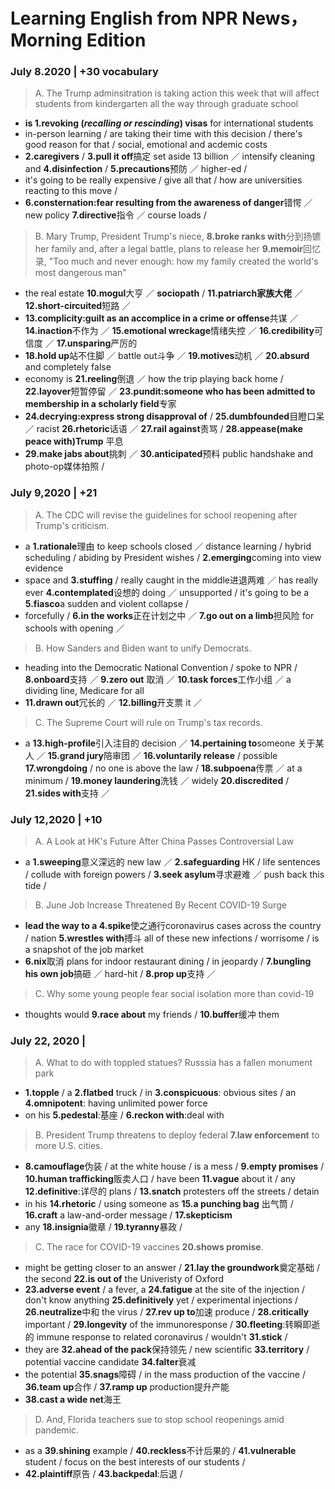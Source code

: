 # Learning English from NPR News，Morning Edition
### July 8.2020 | +30 vocabulary
> A. The Trump adminsitration is taking action this week that will affect students from kindergarten all the way through graduate school
* **is 1.revoking (*recalling or rescinding*) visas** for international students
* in-person learning / are taking their time with this decision / there's good reason for that / social, emotional and acdemic costs
* **2.caregivers** / **3.pull it off**搞定 set aside 13 billion ／ intensify cleaning and **4.disinfection** / **5.precautions**预防 ／ higher-ed / 
* it's going to be really expensive / give all that / how are universities reacting to this move / 
* **6.consternation:fear resulting from the awareness of danger**错愕 ／ new policy **7.directive**指令 ／ course loads / 
> B. Mary Trump, President Trump's niece, **8.broke ranks with**分到扬镳 her family and, after a legal battle, plans to release her **9.memoir**回忆录, "Too much and never enough: how my family created the world's most dangerous man"
* the real estate **10.mogul**大亨 ／ **sociopath** / **11.patriarch家族大佬** ／ **12.short-circuited**短路 ／ 
* **13.complicity:guilt as an accomplice in a crime or offense**共谋 ／ **14.inaction**不作为 ／ **15.emotional wreckage**情绪失控 ／ **16.credibility**可信度 ／ **17.unsparing**严厉的
* **18.hold up**站不住脚 ／ battle out斗争 ／ **19.motives**动机 ／ **20.absurd** and completely false 
* economy is **21.reeling**倒退 ／ how the trip playing back home / **22.layover**短暂停留 ／ **23.pundit:someone who has been admitted to membership in a scholarly field**专家
* **24.decrying:express strong disapproval of** / **25.dumbfounded**目瞪口呆 ／ racist **26.rhetoric**话语 ／ **27.rail against**责骂 / **28.appease(make peace with)Trump** 平息 
* **29.make jabs about**挑刺 ／ **30.anticipated**预料 public handshake and photo-op媒体拍照 / 

### July 9,2020 | +21
>A. The CDC will revise the guidelines for school reopening after Trump's criticism.
* a **1.rationale**理由 to keep schools closed ／ distance learning / hybrid scheduling / abiding by President wishes / **2.emerging**coming into view evidence 
* space and **3.stuffing** / really caught in the middle进退两难 ／ has really ever **4.contemplated**设想的 doing ／ unsupported / it's going to be a **5.fiasco**a sudden and violent collapse /
* forcefully / **6.in the works**正在计划之中 ／ **7.go out on a limb**担风险 for schools with opening ／ 
>B. How Sanders and Biden want to unify Democrats.
* heading into the Democratic National Convention / spoke to NPR / **8.onboard**支持 ／ **9.zero out** 取消 ／ **10.task forces**工作小组 ／ a dividing line, Medicare for all 
* **11.drawn out**冗长的 ／ **12.billing**开支票 it ／ 
>C. The Supreme Court will rule on Trump's tax records.
* a **13.high-profile**引入注目的 decision ／ **14.pertaining to**someone 关于某人 ／ **15.grand jury**陪审团 ／ **16.voluntarily release** / possible **17.wrongdoing** /  no one is above the law / **18.subpoena**传票 ／ at a minimum / **19.money laundering**洗钱 ／ widely **20.discredited** / **21.sides with**支持 ／ 

### July 12,2020 | +10
>A. A Look at HK's Future After China Passes Controversial Law
* a **1.sweeping**意义深远的 new law ／ **2.safeguarding** HK / life sentences / collude with foreign powers / **3.seek asylum**寻求避难 ／ push back this tide / 
>B. June Job Increase Threatened By Recent COVID-19 Surge
* **lead the way to a 4.spike**使之通行coronavirus cases across the country /  nation **5.wrestles with**搏斗 all of these new infections / worrisome / is a snapshot of the job market 
* **6.nix**取消 plans for indoor restaurant dining / in jeopardy / **7.bungling his own job**搞砸 ／ hard-hit / **8.prop up**支持 ／ 
>C. Why some young people fear social isolation more than covid-19
* thoughts would **9.race about** my friends / **10.buffer**缓冲 them 

### July 22, 2020 | 
>A. What to do with toppled statues? Russsia has a fallen monument park
* **1.topple** / a **2.flatbed** truck / in **3.conspicuous**: obvious sites / an **4.omnipotent**: having unlimited power force 
* on his **5.pedestal**:基座 / **6.reckon with**:deal with

>B. President Trump threatens to deploy federal **7.law enforcement** to more U.S. cities.
* **8.camouflage**伪装 / at the white house / is a mess / **9.empty promises** / **10.human trafficking**贩卖人口 / have been **11.vague** about it / any **12.definitive**:详尽的 plans / **13.snatch** protesters off the streets / detain
* in his **14.rhetoric** / using someone as **15.a punching bag** 出气筒 / **16.craft** a law-and-order message / **17.skepticism**
* any **18.insignia**徽章 / **19.tyranny**暴政 / 

>C. The race for COVID-19 vaccines **20.shows promise**. 
* might be getting closer to an answer / **21.lay the groundwork**奠定基础 / the second **22.is out of** the Univeristy of Oxford
* **23.adverse event** / a fever, a **24.fatigue** at the site of the injection / don't know anything **25.definitively** yet / 
experimental injections / **26.neutralize**中和 the virus / **27.rev up to**加速 produce / **28.critically** important / **29.longevity** of the immunoresponse / **30.fleeting**:转瞬即逝的 immune response to related coronavirus / wouldn't **31.stick** /
* they are **32.ahead of the pack**保持领先 / new scientific **33.territory** / potential vaccine candidate **34.falter**衰减 
* the potential **35.snags**障碍 / in the mass production of the vaccine / **36.team up**合作 / **37.ramp up** production提升产能
* **38.cast a wide net**海王

>D. And, Florida teachers sue to stop school reopenings amid pandemic.
* as a **39.shining** example / **40.reckless**不计后果的 / **41.vulnerable** student / focus on the best interests of our students / 
* **42.plaintiff**原告 / **43.backpedal**:后退 / 

